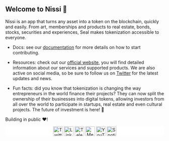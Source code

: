 ## Welcome to Nissi 💫

Nissi is an app that turns any asset into a token on the blockchain, quickly and easily. From art, memberships and products to real estate, bonds, stocks, securities and experiences, Seal makes tokenization accessible to everyone.

- Docs: see our [documentation](https://www.google.com/) for more details on how to start contributing.

- Resources: check out our [official website](https://nissi-dev-app.vercel.app/), you will find detailed information about our services and supported products. We are also active on social media, so be sure to follow us on [Twitter](https://twitter.com/) for the latest updates and news.

- Fun facts: did you know that tokenization is changing the way entrepreneurs in the world finance their projects? They can now split the ownership of their businesses into digital tokens, allowing investors from all over the world to participate in startups, real estate and even cultural projects. The future of investment is here! 🚀

Building in public ❤️!

<p align="center" style="background-color:white">
<a href="https://twitter.com/user" target="blank"><img align="center" src="https://www.vectorlogo.zone/logos/twitter/twitter-tile.svg" alt="Twitter user" height="30" width="30" /></a>
<a href="https://www.linkedin.com/company/user/" target="blank"><img align="center" src="https://www.vectorlogo.zone/logos/linkedin/linkedin-icon.svg" alt="LinkedIn user" height="30" width="30" /></a>
<a href="https://t.me/user" target="blank"><img align="center" src="https://www.vectorlogo.zone/logos/telegram/telegram-icon.svg" alt="Telegram user" height="30" width="30" /></a>
<a href="https://medium.com/@user" target="blank"><img align="center" src="https://www.vectorlogo.zone/logos/medium/medium-tile.svg" alt="Medium @user" height="30" width="30" /></a>
<a href="https://www.youtube.com/channel/user" target="blank"><img align="center" src="https://www.vectorlogo.zone/logos/youtube/youtube-icon.svg" alt="YouTube @user" height="30" width="30" /></a>
<a href="https://open.spotify.com/show/1VNEm3s86Kq1L9htrAqNKt" target="blank"><img align="center" src="https://www.vectorlogo.zone/logos/spotify/spotify-icon.svg" alt="Spotify @user" height="30" width="30" /></a>
</p>
